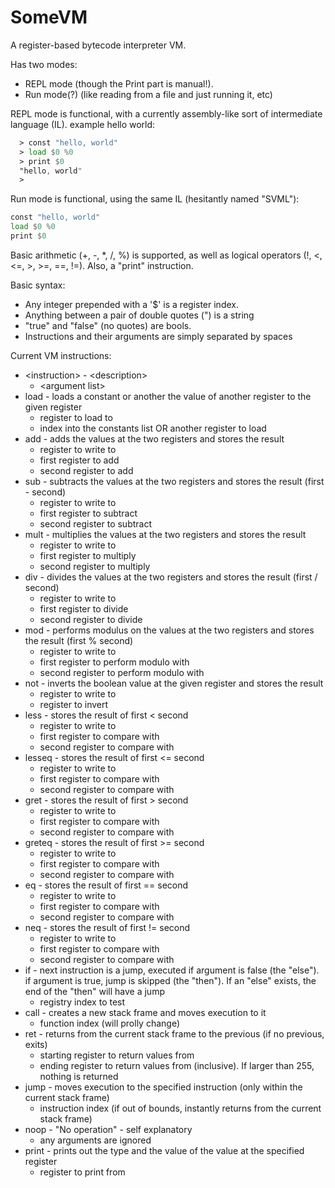 # SomeVM
A register-based bytecode interpreter VM.

Has two modes:
  * REPL mode (though the Print part is manual!).
  * Run mode(?) (like reading from a file and just running it, etc)

REPL mode is functional, with a currently assembly-like sort of intermediate language (IL).
example hello world:
```asm
  > const "hello, world"
  > load $0 %0
  > print $0
  "hello, world"
  > 
```

Run mode is functional, using the same IL (hesitantly named "SVML"):
```asm
const "hello, world"
load $0 %0
print $0
```

Basic arithmetic (+, -, *, /, %) is supported, as well as logical operators (!, <, <=, >, >=, ==, !=).
Also, a "print" instruction.

Basic syntax:
* Any integer prepended with a '$' is a register index.
* Anything between a pair of double quotes (") is a string
* "true" and "false" (no quotes) are bools.
* Instructions and their arguments are simply separated by spaces

Current VM instructions:
* \<instruction\> - \<description\>
  * \<argument list\>
* load - loads a constant or another the value of another register to the given register
  * register to load to
  * index into the constants list OR another register to load
* add - adds the values at the two registers and stores the result
  * register to write to
  * first register to add
  * second register to add
* sub - subtracts the values at the two registers and stores the result (first - second)
  * register to write to
  * first register to subtract
  * second register to subtract
* mult - multiplies the values at the two registers and stores the result
  * register to write to
  * first register to multiply
  * second register to multiply
* div - divides the values at the two registers and stores the result (first / second)
  * register to write to
  * first register to divide
  * second register to divide
* mod - performs modulus on the values at the two registers and stores the result (first % second)
  * register to write to
  * first register to perform modulo with
  * second register to perform modulo with
* not - inverts the boolean value at the given register and stores the result
  * register to write to
  * register to invert
* less - stores the result of first < second
  * register to write to
  * first register to compare with
  * second register to compare with
* lesseq - stores the result of first <= second
  * register to write to
  * first register to compare with
  * second register to compare with
* gret - stores the result of first > second
  * register to write to
  * first register to compare with
  * second register to compare with
* greteq - stores the result of first >= second
  * register to write to
  * first register to compare with
  * second register to compare with
* eq - stores the result of first == second
  * register to write to
  * first register to compare with
  * second register to compare with
* neq - stores the result of first != second
  * register to write to
  * first register to compare with
  * second register to compare with
* if - next instruction is a jump, executed if argument is false (the "else"). if argument is true, jump is skipped (the "then"). If an "else" exists, the end of the "then" will have a jump
  * registry index to test
* call - creates a new stack frame and moves execution to it
  * function index (will prolly change)
* ret - returns from the current stack frame to the previous (if no previous, exits)
  * starting register to return values from
  * ending register to return values from (inclusive). If larger than 255, nothing is returned
* jump - moves execution to the specified instruction (only within the current stack frame)
  * instruction index (if out of bounds, instantly returns from the current stack frame)
* noop - "No operation" - self explanatory
  * any arguments are ignored
* print - prints out the type and the value of the value at the specified register
  * register to print from
